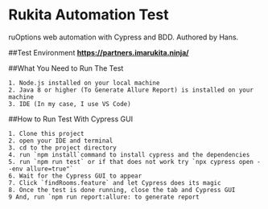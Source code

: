 # Rukita Automation Test
ruOptions web automation with Cypress and BDD. Authored by Hans.

##Test Environment
**https://partners.imarukita.ninja/**

##What You Need to Run The Test
```
1. Node.js installed on your local machine
2. Java 8 or higher (To Generate Allure Report) is installed on your machine
3. IDE (In my case, I use VS Code)
```

##How to Run Test With Cypress GUI
```
1. Clone this project
2. open your IDE and terminal
3. cd to the project directory
4. run `npm install`command to install cypress and the dependencies
5. run `npm run test` or if that does not work try `npx cypress open --env allure=true"`
6. Wait for the Cypress GUI to appear
7. Click `findRooms.feature` and let Cypress does its magic
8. Once the test is done running, close the tab and Cypress GUI
9 And, run `npm run report:allure: to generate report
```


